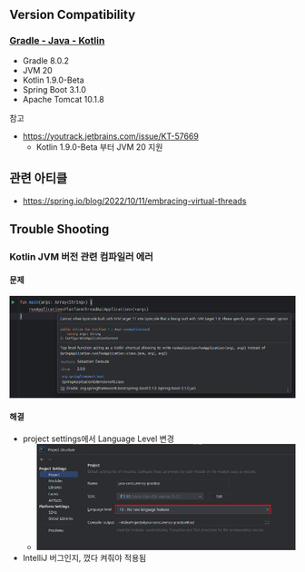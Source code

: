 ## 

## Version Compatibility

### [Gradle - Java - Kotlin](https://docs.gradle.org/current/userguide/compatibility.html)

- Gradle 8.0.2
- JVM 20
- Kotlin 1.9.0-Beta
- Spring Boot 3.1.0
- Apache Tomcat 10.1.8

참고

- https://youtrack.jetbrains.com/issue/KT-57669
  - Kotlin 1.9.0-Beta 부터 JVM 20 지원

## 관련 아티클

- https://spring.io/blog/2022/10/11/embracing-virtual-threads

## Trouble Shooting

### Kotlin JVM 버전 관련 컴파일러 에러

#### 문제

![img.png](README-image/img.png)

#### 해결

- project settings에서 Language Level 변경
  - ![img_1.png](README-image/img_1.png)
- IntelliJ 버그인지, 껐다 켜줘야 적용됨